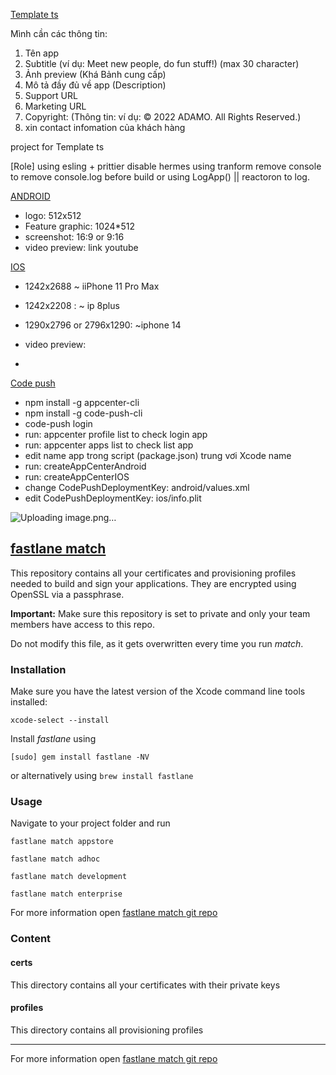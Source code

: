 [Template ts]()

Mình cần các thông tin:
1. Tên app 
2. Subtitle (ví dụ: Meet new people, do fun stuff!) (max 30 character)
2. Ảnh preview (Khá Bảnh cung cấp)
3. Mô tả đầy đủ về app (Description)
4. Support URL
5. Marketing URL
6. Copyright: (Thông tin: ví dụ: © 2022 ADAMO. All Rights Reserved.) 
7. xin contact infomation của khách hàng

project for Template ts

[Role]
using esling + prittier
disable hermes
using tranform remove console to remove console.log before build
or using LogApp() || reactoron to log.

[ANDROID]()
+ logo: 512x512
+ Feature graphic: 1024*512
+ screenshot: 16:9 or 9:16
+ video preview: link youtube

[IOS]()
+ 1242x2688   ~ iiPhone 11 Pro Max
+ 1242x2208 :  ~ ip 8plus
+ 1290x2796 or 2796x1290: ~iphone 14

+ video preview:
+ 

[Code push](https://github.com/microsoft/appcenter-cli)

+ npm install -g appcenter-cli
+ npm install -g code-push-cli
+ code-push login 
+ run: appcenter profile list to check login app
+ run: appcenter apps list to check list app
+ edit name app trong script (package.json) trung vơi Xcode name
+ run: createAppCenterAndroid
+ run: createAppCenterIOS
+ change CodePushDeploymentKey: android/values.xml
+ edit CodePushDeploymentKey: ios/info.plit

![Uploading image.png…]()


## [fastlane match](https://docs.fastlane.tools/actions/match/)

This repository contains all your certificates and provisioning profiles needed to build and sign your applications. They are encrypted using OpenSSL via a passphrase.

**Important:** Make sure this repository is set to private and only your team members have access to this repo.

Do not modify this file, as it gets overwritten every time you run _match_.

### Installation

Make sure you have the latest version of the Xcode command line tools installed:

```
xcode-select --install
```

Install _fastlane_ using

```
[sudo] gem install fastlane -NV
```

or alternatively using `brew install fastlane`

### Usage

Navigate to your project folder and run

```
fastlane match appstore
```

```
fastlane match adhoc
```

```
fastlane match development
```

```
fastlane match enterprise
```

For more information open [fastlane match git repo](https://docs.fastlane.tools/actions/match/)

### Content

#### certs

This directory contains all your certificates with their private keys

#### profiles

This directory contains all provisioning profiles

---

For more information open [fastlane match git repo](https://docs.fastlane.tools/actions/match/)
